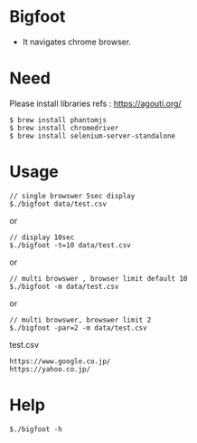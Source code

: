 # Bigfoot

* It navigates chrome browser.

# Need

Please install libraries
refs : https://agouti.org/

```
$ brew install phantomjs
$ brew install chromedriver
$ brew install selenium-server-standalone
```

# Usage

```
// single browswer 5sec display
$./bigfoot data/test.csv
```

or 

```
// display 10sec
$./bigfoot -t=10 data/test.csv
```

or 

```
// multi browswer , browser limit default 10
$./bigfoot -m data/test.csv
```

or 

```
// multi browswer, browswer limit 2
$./bigfoot -par=2 -m data/test.csv
```

test.csv

```
https://www.google.co.jp/
https://yahoo.co.jp/
```

# Help

```
$./bigfoot -h
```